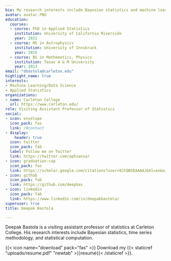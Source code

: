 ```yaml
---
bio: My research interests include Bayesian statistics and machine learning.
avatar: avatar.PNG
education:
  courses:
  - course: PhD in Applied Statistics
    institution: University of California Riverside
    year: 2021
  - course: MS in Astrophysics
    institution: University of Innsbruck
    year: 2015
  - course: BS in Mathematics, Physics
    institution: Texas A & M University
    year: 2013
email: "dbastola@carleton.edu"
highlight_name: true
interests:
- Machine Learning/Data Science
- Applied Statistics
organizations:
- name: Carleton College
  url: https://www.carleton.edu/
role: Visiting Assistant Professor of Statistics
social:
- icon: envelope
  icon_pack: fas
  link: /#contact
- display:
    header: true
  icon: twitter
  icon_pack: fab
  label: Follow me on Twitter
  link: https://twitter.com/aphsansar
- icon: graduation-cap
  icon_pack: fas
  link: https://scholar.google.com/citations?user=9JtQBSEAAAAJ&hl=en&oi=ao
- icon: github
  icon_pack: fab
  link: https://github.com/deepbas
- icon: linkedin
  icon_pack: fab
  link: https://www.linkedin.com/in/deepakbastola/
superuser: true
title: Deepak Bastola

---
```


Deepak Bastola is a visiting assistant professor of statistics at Carleton College. His research interests include Bayesian statistics, time series methodology, and statistical computation. 

{{< icon name="download" pack="fas" >}} Download my {{< staticref "uploads/resume.pdf" "newtab" >}}resumé{{< /staticref >}}.
